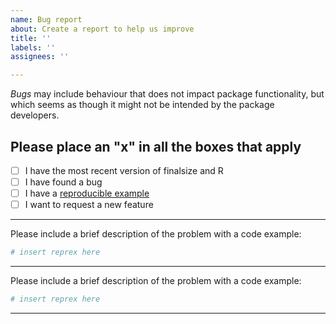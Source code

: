 ```yaml
---
name: Bug report
about: Create a report to help us improve
title: ''
labels: ''
assignees: ''

---
```


*Bugs* may include behaviour that does not impact package functionality, but which seems as though it might not be intended by the package developers.
  
Please place an "x" in all the boxes that apply
---------------------------------------------
  
- [ ] I have the most recent version of finalsize and R
- [ ] I have found a bug
- [ ] I have a [reproducible example](https://reprex.tidyverse.org/articles/reprex-dos-and-donts.html)
- [ ] I want to request a new feature

--------
  
Please include a brief description of the problem with a code example:
  
```r
# insert reprex here
```

--------

Please include a brief description of the problem with a code example:

```r
# insert reprex here
```

---------
